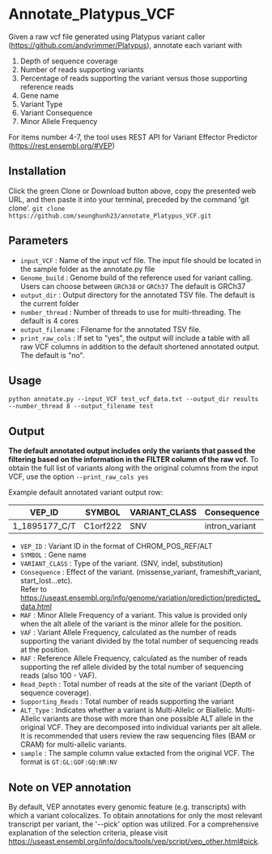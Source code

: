 # Annotate_Platypus_VCF
Given a raw vcf file generated using Platypus variant caller (https://github.com/andyrimmer/Platypus), 
annotate each variant with 
1) Depth of sequence coverage 
2) Number of reads supporting variants 
3) Percentage of reads supporting the variant versus those supporting reference reads
4) Gene name
5) Variant Type 
6) Variant Consequence 
7) Minor Allele Frequency 

For items number 4-7, the tool uses REST API for Variant Effector Predictor (https://rest.ensembl.org/#VEP)



Installation
-------------
Click the green Clone or Download button above, copy the presented web URL, and then paste it into your terminal, preceded by the command 'git clone'.
  `git clone https://github.com/seunghunh23/annotate_Platypus_VCF.git`
  
  
  
  
  
  
Parameters
-------------

* `input_VCF` : Name of the input vcf file. The input file should be located in the sample folder as the annotate.py file
*  `Genome_build` : Genome build of the reference used for variant calling. Users can choose between `GRCh38` or `GRCh37` The default is GRCh37
*  `output_dir` : Output directory for the annotated TSV file. The default is the current folder
*  `number_thread` : Number of threads to use for multi-threading. The default is 4 cores
*  `output_filename` : Filename for the annotated TSV file. 
*  `print_raw_cols` : If set to "yes", the output will include a table with all raw VCF columns in addition to the default shortened annotated output. The default is "no".


Usage
--------------
`python annotate.py --input_VCF test_vcf_data.txt --output_dir results --number_thread 8 --output_filename test`

Output
--------------
<b>The default annotated output includes only the variants that passed the filtering based on the information in the FILTER column of the
  raw vcf.</b>
  To obtain the full list of variants along with the original columns from the input VCF, use the option `--print_raw_cols yes`

Example default annotated variant output row:



|VEP_ID	|SYMBOL|	VARIANT_CLASS|	Consequence|	MAF|	VAF	|RAF	|Read_Depth	|Supporting_Reads	|ALT_Type	|sample	
|---|---|---|---|---|---|---|---|---|---|---|
 |1_1895177_C/T|	C1orf222|	SNV|	intron_variant|	0.1665|	99.074074|	0.925926|	108|	107|	Biallelic|	1/1:-300.0,-29.5,0.0:2:99:108:107|	
 
 
 * `VEP_ID` : Variant ID in the format of CHROM_POS_REF/ALT
 * `SYMBOL` : Gene name 
 * `VARIANT_CLASS` : Type of the variant. (SNV, indel, substitution)
 * `Consequence` : Effect of the variant. (missense_variant, frameshift_variant, start_lost...etc).    
       Refer to https://useast.ensembl.org/info/genome/variation/prediction/predicted_data.html
 * `MAF` : Minor Allele Frequency of a variant. This value is provided only when the alt allele of the variant is the minor allele for the position.
 * `VAF` : Variant Allele Frequency, calculated as the number of reads supporting the variant divided by the total number of sequencing reads at the position.
 * `RAF` : Reference Allele Frequency, calculated as the number of reads supporting the ref allele divided by the total number of sequencing reads (also 100 - VAF).
 * `Read_Depth` : Total number of reads at the site of the variant (Depth of sequence coverage).
 * `Supporting_Reads` : Total number of reads supporting the variant
 * `ALT_Type` : Indicates whether a variant is Multi-Allelic or Biallelic. Multi-Allelic variants are those with more than one possible ALT allele in the original VCF. They are decomposed into individual variants per alt allele. It is recommended that users review the raw sequencing files (BAM or CRAM) for multi-allelic variants.
 * `sample` : The sample column value extacted from the original VCF. The format is `GT:GL:GOF:GQ:NR:NV`


Note on VEP annotation
------------------
By default, VEP annotates every genomic feature (e.g. transcripts) with which a variant colocalizes. To obtain annotations for only the most relevant transcript per variant, the '--pick' option was utilized. For a comprehensive explanation of the selection criteria, please visit https://useast.ensembl.org/info/docs/tools/vep/script/vep_other.html#pick.
